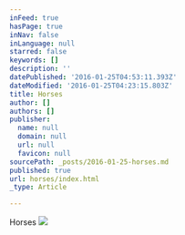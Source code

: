 ```yaml
---
inFeed: true
hasPage: true
inNav: false
inLanguage: null
starred: false
keywords: []
description: ''
datePublished: '2016-01-25T04:53:11.393Z'
dateModified: '2016-01-25T04:23:15.803Z'
title: Horses
author: []
authors: []
publisher:
  name: null
  domain: null
  url: null
  favicon: null
sourcePath: _posts/2016-01-25-horses.md
published: true
url: horses/index.html
_type: Article

---
```

Horses
![](https://the-grid-user-content.s3-us-west-2.amazonaws.com/8f269064-b239-4382-80d3-dbf1435f330f.jpg)